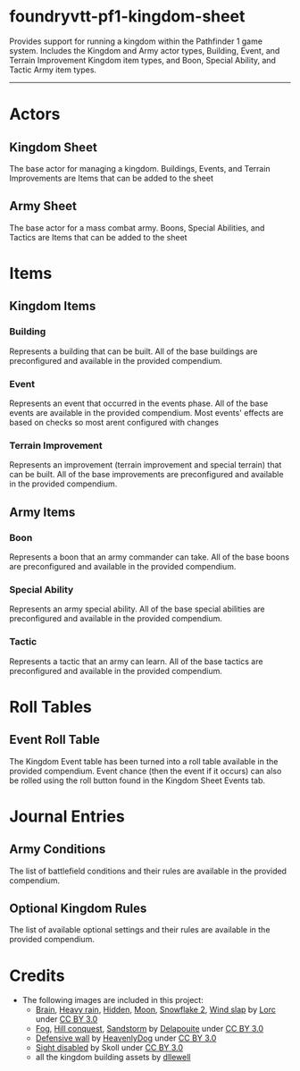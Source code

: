 # foundryvtt-pf1-kingdom-sheet

Provides support for running a kingdom within the Pathfinder 1 game system. Includes the Kingdom and Army actor types, Building, Event, and Terrain Improvement Kingdom item types, and Boon, Special Ability, and Tactic Army item types.

---

# Actors

## Kingdom Sheet

The base actor for managing a kingdom. Buildings, Events, and Terrain Improvements are Items that can be added to the sheet

## Army Sheet

The base actor for a mass combat army. Boons, Special Abilities, and Tactics are Items that can be added to the sheet

# Items

## Kingdom Items

### Building

Represents a building that can be built. All of the base buildings are preconfigured and available in the provided compendium.

### Event

Represents an event that occurred in the events phase. All of the base events are available in the provided compendium. Most events' effects are based on checks so most arent configured with changes

### Terrain Improvement

Represents an improvement (terrain improvement and special terrain) that can be built. All of the base improvements are preconfigured and available in the provided compendium.

## Army Items

### Boon

Represents a boon that an army commander can take. All of the base boons are preconfigured and available in the provided compendium.

### Special Ability

Represents an army special ability. All of the base special abilities are preconfigured and available in the provided compendium.

### Tactic

Represents a tactic that an army can learn. All of the base tactics are preconfigured and available in the provided compendium.

# Roll Tables

## Event Roll Table

The Kingdom Event table has been turned into a roll table available in the provided compendium.
Event chance (then the event if it occurs) can also be rolled using the roll button found in the Kingdom Sheet Events tab.

# Journal Entries

## Army Conditions

The list of battlefield conditions and their rules are available in the provided compendium.

## Optional Kingdom Rules

The list of available optional settings and their rules are available in the provided compendium.

# Credits

- The following images are included in this project:
    - [Brain](https://game-icons.net/1x1/lorc/brain.html), [Heavy rain](https://game-icons.net/1x1/lorc/heavy-rain.html), [Hidden](https://game-icons.net/1x1/lorc/hidden.html), [Moon](https://game-icons.net/1x1/lorc/moon.html), [Snowflake 2](https://game-icons.net/1x1/lorc/snowflake-2.html), [Wind slap](https://game-icons.net/1x1/lorc/wind-slap.html) by [Lorc](https://lorcblog.blogspot.com/) under [CC BY 3.0](https://creativecommons.org/licenses/by/3.0/)
    - [Fog](https://game-icons.net/1x1/delapouite/fog.html), [Hill conquest](https://game-icons.net/1x1/delapouite/hill-conquest.html), [Sandstorm](https://game-icons.net/1x1/delapouite/sandstorm.html) by [Delapouite](https://delapouite.com/) under [CC BY 3.0](https://creativecommons.org/licenses/by/3.0/)
    - [Defensive wall](https://game-icons.net/1x1/heavenly-dog/defensive-wall.html) by [HeavenlyDog](https://gnomosygoblins.blogspot.com/) under [CC BY 3.0](https://creativecommons.org/licenses/by/3.0/)
    - [Sight disabled](https://game-icons.net/1x1/skoll/sight-disabled.html) by Skoll under [CC BY 3.0](https://creativecommons.org/licenses/by/3.0/)
    - all the kingdom building assets by [dllewell](https://www.fantasygrounds.com/forums/showthread.php?62363-Module-for-Kingdom-Building)